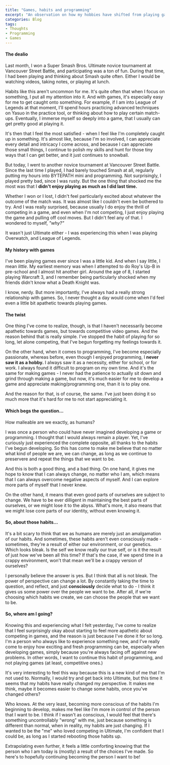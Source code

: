 ```yaml
---
title: "Games, habits and programming"
excerpt: "An observation on how my hobbies have shifted from playing games to programming, even though I'm a long time gamer"
categories: Blog
tags:
- Thoughts
- Programming
- Games
---
```


#### The dealio

Last month, I won a Super Smash Bros. Ultimate novice tournament at Vancouver Street Battle, and participating was a ton of fun. During that time, I had been playing and thinking about Smash quite often. Either I would be watching videos, taking notes, or playing at lunch.

Habits like this aren't uncommon for me. It's quite often that when I focus on something, I put all my attention into it. And with games, it's especially easy for me to get caught onto something. For example, if I am into League of Legends at that moment, I'll spend hours practicing advanced techniques on Yasuo in the practice tool, or thinking about how to play certain match-ups. Eventually, I immerse myself so deeply into a game, that I usually can get pretty good at playing it.

It's then that I feel the most satisfied - when I feel like I'm completely caught up in something. It's almost like, because I'm so involved, I can appreciate every detail and intricacy I come across, and because I can appreciate those small things, I continue to polish my skills and hunt for those tiny ways that I can get better, and it just continues to snowball.

But today, I went to another novice tournament at Vancouver Street Battle. Since the last time I played, I had barely touched Smash at all, regularly putting my hours into BYTEPATH mini and programming. Not surprisingly, I played pretty bad, since I was rusty. But the one thing that shocked me the most was that I **didn't enjoy playing as much as I did last time.**

Whether I won or I lost, I didn't feel particularly excited about whatever the outcome of the match was. It was almost like I couldn't even be bothered to try. And I was really surprised, because usually I do enjoy the thrill of competing in a game, and even when I'm not competing, I just enjoy playing the game and pulling off cool moves. But I didn't feel any of that. I wondered to myself, *"why?"*

It wasn't just Ultimate either - I was experiencing this when I was playing Overwatch, and League of Legends.

#### My history with games

I've been playing games ever since I was a little kid. And when I say little, I mean *little*. My earliest memory was when I attempted to do Roy's Up-B in pre-school and I almost hit another girl. Around the age of 8, I started playing Warcraft 3, and I remember being particularly shocked when my friends didn't know what a Death Knight was.

I know, nerdy. But more importantly, I've always had a really strong relationship with games. So, I never thought a day would come when I'd feel even a little bit apathetic towards playing games.

#### The twist

One thing I've come to realize, though, is that I haven't necessarily become apathetic towards games, but towards competitive video games. And the reason behind that is really simple. I've stopped the habit of playing for so long, let alone competing, that I've begun forgetting my feelings towards it.

On the other hand, when it comes to programming, I've become especially passionate, whereas before, even though I enjoyed programming, I **never saw it as a hobby.** I always saw it as a necessity, either for school, or for work. I always found it difficult to program on my own time. And it's the same for making games - I never had the patience to actually sit down and grind through making a game, but now, it's much easier for me to develop a game and appreciate making/programming one, than
it is to play one.

And the reason for that, is of course, the same. I've just been doing it so much more that it's hard for me to not start appreciating it.

#### Which begs the question...

How malleable are we exactly, as humans? 

I was once a person who could have never imagined developing a game or programming. I thought that I would always remain a player. Yet, I've curiously just experienced the complete opposite, all thanks to the habits I've begun developing. So this has come to make me believe that no matter what kind of people we are, we can change, as long as we continue to preservere and repeat the things that we want to be.

And this is both a good thing, and a bad thing. On one hand, it gives me hope to know that I can always change, no matter who I am, which means that I can always overcome negative aspects of myself. And I can explore more parts of myself that I never knew. 

On the other hand, it means that even good parts of ourselves are subject to change. We have to be ever dilligent in maintaining the best parts of ourselves, or we might lose it to the abyss. What's more, it also means that we might lose core parts of our identity, without even knowing it.

#### So, about those habits... 

It's a bit scary to think that we as humans are merely just an amalgamation of our habits. And sometimes, these habits aren't even consciously made - sometimes, they're a result of either our environment, or our genetics. Which looks bleak. Is the self we know really our true self, or is it the result of just how we've been all this time? If that's the case, if we spend time in a crappy environment, won't that mean we'll be a crappy version of ourselves?

I personally believe the answer is yes. But I think that all is not bleak. The power of perspective can change a lot. By constantly taking the time to question, and reflect, and just **consciously** decide what to do - I think it gives us some power over the people we want to be. After all, if we're choosing which habits we create, we can choose the people that we want to be.

#### So, where am I going?

Knowing this and experiencing what I felt yesterday, I've come to realize that I feel surprisingly okay about starting to feel more apathetic about competing in games, and the reason is just because I've done it for so long. I'm a person who always like to experience something new, and I've really come to enjoy how exciting and fresh programming can be, especially when developing games, simply because you're always facing off against new problems. In other words, I want to continue
this habit of programming, and not playing games (at least, competitive ones.)

It's very interesting to feel this way because this is a new kind of me that I'm not used to. Normally, I would try and get back into Ultimate, but this time it seems that my habits have really changed my perspective. It makes me think, maybe it becomes easier to change some habits, once you've changed others? 

Who knows. At the very least, becoming more conscious of the habits I'm beginning to develop, makes me feel like I'm more in control of the person that I want to be. I think if I wasn't as conscious, I would feel that there's something uncontrollably "wrong" with me, just because something is different than normal, when in reality, my habits are just changing. If I wanted to be the "me" who loved competing in Ultimate, I'm confident that I could be, as long as I started rebooting those habits
up. 

Extrapolating even further, it feels a little comforting knowing that the person who I am today is (mostly) a result of the choices I've made. So here's to hopefully continuing becoming the person I want to be!
